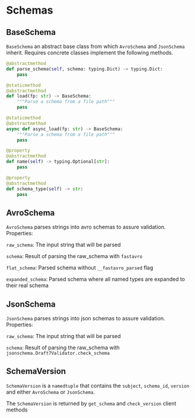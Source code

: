 # Schemas

## BaseSchema

`BaseSchema` an abstract base class from which `AvroSchema` and `JsonSchema` inherit.
Requires concrete classes implement the following methods.

```python
@abstractmethod
def parse_schema(self, schema: typing.Dict) -> typing.Dict:
    pass

@staticmethod
@abstractmethod
def load(fp: str) -> BaseSchema:
    """Parse a schema from a file path"""
    pass

@staticmethod
@abstractmethod
async def async_load(fp: str) -> BaseSchema:
    """Parse a schema from a file path"""
    pass

@property
@abstractmethod
def name(self) -> typing.Optional[str]:
    pass

@property
@abstractmethod
def schema_type(self) -> str:
    pass
```

## AvroSchema

`AvroSchema` parses strings into avro schemas to assure validation. Properties:

`raw_schema`: The input string that will be parsed

`schema`: Result of parsing the raw_schema with `fastavro`

`flat_schema`: Parsed schema without `__fastavro_parsed` flag

`expanded_schema`: Parsed schema where all named types are expanded to their real schema

## JsonSchema

`JsonSchema` parses strings into json schemas to assure validation. Properties:

`raw_schema`: The input string that will be parsed

`schema`: Result of parsing the raw_schema with `jsonschema.Draft7Validator.check_schema`

## SchemaVersion

`SchemaVersion` is a `namedtuple` that contains the `subject`, `schema_id`, `version` and either `AvroSchema` or `JsonSchema`.

The `SchemaVersion` is returned by `get_schema` and `check_version` client methods

